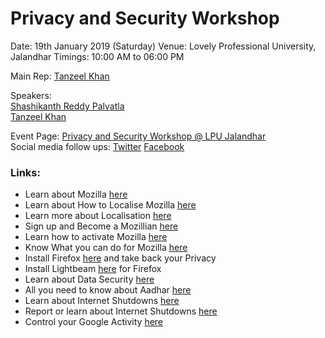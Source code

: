 # Privacy and Security Workshop
Date: 19th January 2019 (Saturday)
Venue: Lovely Professional University, Jalandhar
Timings: 10:00 AM to 06:00 PM

Main Rep: [Tanzeel Khan](https://mozillians.org/en-US/u/tanzeelkhan/)

Speakers:  
 [Shashikanth Reddy Palvatla](https://mozillians.org/en-US/u/shashikanth171/)  
 [Tanzeel Khan](https://mozillians.org/en-US/u/tanzeelkhan/)

Event Page: [Privacy and Security Workshop @ LPU Jalandhar](https://reps.mozilla.org/e/privacy-and-security-workshop-lpu-jalandhar/)  
Social media follow ups: [Twitter](https://twitter.com/MozPunjab/status/1086085302635048960)
			 [Facebook](https://www.facebook.com/MozillaPunjab/photos/a.574109203064096/580424155765934/?type=3&theater)  

### Links:
- Learn about Mozilla [here](https://www.mozilla.org/en-US/)  
- Learn about How to Localise Mozilla [here](https://pontoon.mozilla.org/)  
- Learn more about Localisation [here](https://wiki.mozilla.org/L10n:Home_Page)  
- Sign up and Become a Mozillian [here](https://mozillians.org/en-US/)  
- Learn how to activate Mozilla [here](https://activate.mozilla.community/)
- Know What you can do for Mozilla [here](https://whatcanidoformozilla.org/#!/progornoprog/uxdesign)  
- Install Firefox [here](https://www.mozilla.org/en-US/firefox/) and take back your Privacy  
- Install Lightbeam [here](https://addons.mozilla.org/en-US/firefox/addon/lightbeam/) for Firefox  
- Learn about Data Security [here](https://slides.com/shashikanth171/digital-security-training-at-amity-gwalior/live#/4/1)  
- All you need to know about Aadhar [here](https://sflc.in/faqs-aadhaar-judgment)  
- Learn about Internet Shutdowns [here](https://www.accessnow.org/keepiton/)
- Report or learn about Internet Shutdowns [here](https://www.internetshutdowns.in/)  
- Control your Google Activity [here](https://myactivity.google.com/myactivity)  
